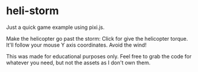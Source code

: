 # heli-storm
Just a quick game example using pixi.js.

Make the helicopter go past the storm:
Click for give the helicopter torque. It'll follow your mouse Y axis coordinates. Avoid the wind!

This was made for educational purposes only.
Feel free to grab the code for whatever you need, but not the assets as I don't own them.
